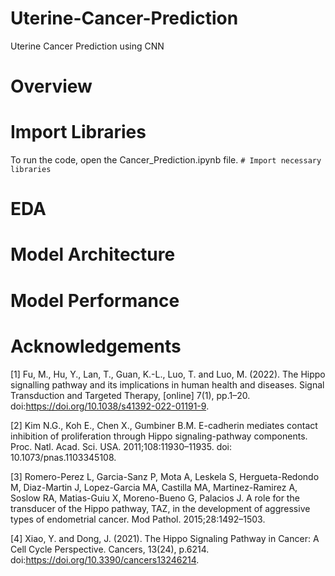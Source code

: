 # Uterine-Cancer-Prediction
Uterine Cancer Prediction using CNN
# Overview
# Import Libraries
To run the code, open the Cancer_Prediction.ipynb file.
`# Import necessary libraries`


# EDA
# Model Architecture
# Model Performance
# Acknowledgements
[1] Fu, M., Hu, Y., Lan, T., Guan, K.-L., Luo, T. and Luo, M. (2022). The Hippo signalling pathway and its implications in human health and diseases. Signal Transduction and Targeted Therapy, [online] 7(1), pp.1–20. doi:https://doi.org/10.1038/s41392-022-01191-9.

[2] Kim N.G., Koh E., Chen X., Gumbiner B.M. E-cadherin mediates contact inhibition of proliferation through Hippo signaling-pathway components. Proc. Natl. Acad. Sci. USA. 2011;108:11930–11935. doi: 10.1073/pnas.1103345108.

[3] Romero-Perez L, Garcia-Sanz P, Mota A, Leskela S, Hergueta-Redondo M, Diaz-Martin J, Lopez-Garcia MA, Castilla MA, Martinez-Ramirez A, Soslow RA, Matias-Guiu X, Moreno-Bueno G, Palacios J. A role for the transducer of the Hippo pathway, TAZ, in the development of aggressive types of endometrial cancer. Mod Pathol. 2015;28:1492–1503.

[4] Xiao, Y. and Dong, J. (2021). The Hippo Signaling Pathway in Cancer: A Cell Cycle Perspective. Cancers, 13(24), p.6214. doi:https://doi.org/10.3390/cancers13246214.
